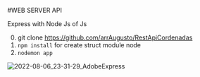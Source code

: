 #WEB SERVER API

Express with Node Js of Js

0. git clone https://github.com/arrAugusto/RestApiCordenadas
1. `npm install` for create struct module node
2. `nodemon app`

![2022-08-06_23-31-29_AdobeExpress](https://user-images.githubusercontent.com/45155349/183276939-882b8c64-09e6-4488-a51d-cd6bf727f1ca.gif)

